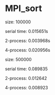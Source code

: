 # MPI_sort

size: 100000

serial time: 0.015651s

2-process: 0.003968s

4-process: 0.020956s


size: 500000

serial time: 0.089835

2-process: 0.012642

4-process: 0.008923

